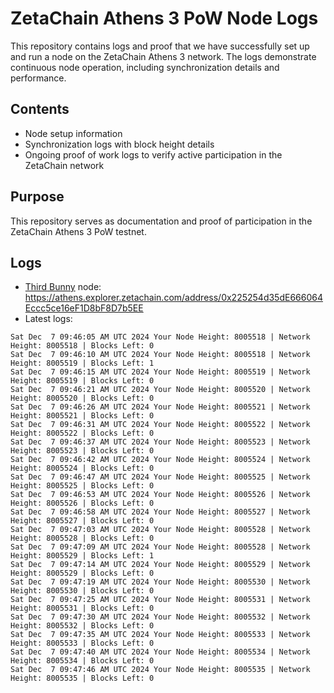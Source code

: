 # ZetaChain Athens 3 PoW Node Logs
This repository contains logs and proof that we have successfully set up and run a node on the ZetaChain Athens 3 network. The logs demonstrate continuous node operation, including synchronization details and performance.

## Contents
- Node setup information
- Synchronization logs with block height details
- Ongoing proof of work logs to verify active participation in the ZetaChain network

## Purpose
This repository serves as documentation and proof of participation in the ZetaChain Athens 3 PoW testnet.

## Logs

- [Third Bunny](https://thirdbunny.xyz/) node: https://athens.explorer.zetachain.com/address/0x225254d35dE666064Eccc5ce16eF1D8bF8D7b5EE
- Latest logs:
```
Sat Dec  7 09:46:05 AM UTC 2024 Your Node Height: 8005518 | Network Height: 8005518 | Blocks Left: 0
Sat Dec  7 09:46:10 AM UTC 2024 Your Node Height: 8005518 | Network Height: 8005519 | Blocks Left: 1
Sat Dec  7 09:46:15 AM UTC 2024 Your Node Height: 8005519 | Network Height: 8005519 | Blocks Left: 0
Sat Dec  7 09:46:21 AM UTC 2024 Your Node Height: 8005520 | Network Height: 8005520 | Blocks Left: 0
Sat Dec  7 09:46:26 AM UTC 2024 Your Node Height: 8005521 | Network Height: 8005521 | Blocks Left: 0
Sat Dec  7 09:46:31 AM UTC 2024 Your Node Height: 8005522 | Network Height: 8005522 | Blocks Left: 0
Sat Dec  7 09:46:37 AM UTC 2024 Your Node Height: 8005523 | Network Height: 8005523 | Blocks Left: 0
Sat Dec  7 09:46:42 AM UTC 2024 Your Node Height: 8005524 | Network Height: 8005524 | Blocks Left: 0
Sat Dec  7 09:46:47 AM UTC 2024 Your Node Height: 8005525 | Network Height: 8005525 | Blocks Left: 0
Sat Dec  7 09:46:53 AM UTC 2024 Your Node Height: 8005526 | Network Height: 8005526 | Blocks Left: 0
Sat Dec  7 09:46:58 AM UTC 2024 Your Node Height: 8005527 | Network Height: 8005527 | Blocks Left: 0
Sat Dec  7 09:47:03 AM UTC 2024 Your Node Height: 8005528 | Network Height: 8005528 | Blocks Left: 0
Sat Dec  7 09:47:09 AM UTC 2024 Your Node Height: 8005528 | Network Height: 8005529 | Blocks Left: 1
Sat Dec  7 09:47:14 AM UTC 2024 Your Node Height: 8005529 | Network Height: 8005529 | Blocks Left: 0
Sat Dec  7 09:47:19 AM UTC 2024 Your Node Height: 8005530 | Network Height: 8005530 | Blocks Left: 0
Sat Dec  7 09:47:25 AM UTC 2024 Your Node Height: 8005531 | Network Height: 8005531 | Blocks Left: 0
Sat Dec  7 09:47:30 AM UTC 2024 Your Node Height: 8005532 | Network Height: 8005532 | Blocks Left: 0
Sat Dec  7 09:47:35 AM UTC 2024 Your Node Height: 8005533 | Network Height: 8005533 | Blocks Left: 0
Sat Dec  7 09:47:40 AM UTC 2024 Your Node Height: 8005534 | Network Height: 8005534 | Blocks Left: 0
Sat Dec  7 09:47:46 AM UTC 2024 Your Node Height: 8005535 | Network Height: 8005535 | Blocks Left: 0
```
